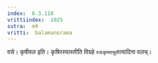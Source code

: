 ```yaml
---
index:  6.3.118
vrittiindex:  1025
sutra:  वले
vritti:  balamanorama 
---
```


वसे। कृषीवल इति। कृषिरस्यास्तीति विग्रहे `रजःकृष्यासुती`त्यादिना वलच्।

